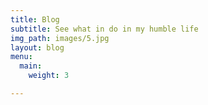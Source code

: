 ```yaml
---
title: Blog
subtitle: See what in do in my humble life
img_path: images/5.jpg
layout: blog
menu:
  main:
    weight: 3

---
```

